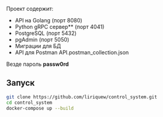 Проект содержит:
- API на Golang (порт 8080)
- Python gRPC сервер** (порт 4041)
- PostgreSQL (порт 5432)
- pgAdmin (порт 5050)
- Миграции для БД
- API для Postman API.postman_collection.json

Везде пароль **passw0rd**

## Запуск
```bash
git clone https://github.com/liriquew/control_system.git
cd control_system
docker-compose up --build
